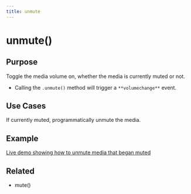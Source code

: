 ```yaml
---
title: unmute
---
```

# unmute() #

## Purpose ##

Toggle the media volume on, whether the media is currently muted or not.

 - Calling the `.unmute()` method will trigger a `**volumechange**` event.

## Use Cases ##

If currently muted, programmatically unmute the media.

## Example ##

[Live demo showing how to unmute media that began muted](http://jsfiddle.net/popcornjs/kMXzC/)

## Related ##

* mute()
